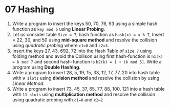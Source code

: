 # 07 Hashing
1. Write a program to insert the keys 50, 70, 76, 93 using a simple hash
function as `key mod 5` using **Linear Probing**.
2. Let us consider table `Size = 7`, hash function as `Hash(x) = x % 7`, Insert
= 22, 30, and 50 using **mid-square method** and resolve the collision
using *quadratic probing* where `c1=0` and `c2=3`.
3. Insert the keys 27, 43, 692, 72 into the Hash Table of `size 7` using
folding method and avoid the Collison using first hash-function is `h1(k) = k mod 7` and second hash-function is `h2(k) = 1 + (k mod 5)`.
Write a program using **Double Hashing**.
4. Write a program to insert 28, 5, 19, 15, 33, 12, 17, 77, 20 into hash table
with `9 slots` using **division method** and resolve the collision by using
*Linear Method*.
5. Write a program to insert 73, 45, 37, 65, 77, 88, 100, 121 into a hash
table with `11 slots` using **multiplication method** and resolve the
collision using quadratic probing with `c1=0` and `c2=2`